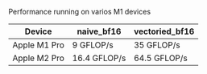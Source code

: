 Performance running on varios M1 devices


| Device | naive_bf16 | vectoried_bf16|
|--------|----|----|
| Apple M1 Pro | 9 GFLOP/s | 35 GFLOP/s |
| Apple M2 Pro | 16.4 GFLOP/s | 64.5 GFLOP/s |
